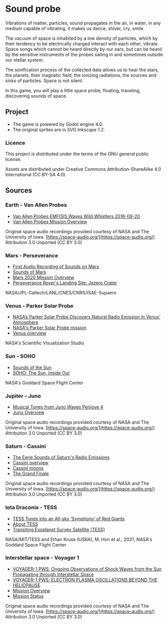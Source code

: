# Sound probe

Vibrations of matter, particles, sound propagates in the air, in water, in any medium capable of vibrating, it makes us dance, shiver, cry, smile.

The vacuum of space is inhabited by a low density of particles, which by their tendency to be electrically charged interact with each other, vibrate. Space songs which cannot be heard directly by our ears, but can be heard by the sensitive instruments of the probes sailing in and sometimes outside our stellar system.

The sonification process of the collected data allows us to hear the stars, the planets, their magnetic field, the ionizing radiations, the sources and sinks of particles. Space is not silent.

In this game, you will play a little space probe, floating, traveling, discovering sounds of space.

## Project

* The game is powered by Godot engine 4.0.
* The original sprites are in SVG Inkscape 1.2.

### Licence

This project is distributed under the terms of the GNU general public license.

Assets are distributed under Creative Commons Attribution-ShareAlike 4.0 International (CC BY-SA 4.0).

## Sources

### Earth - Van Allen Probes

* [Van Allen Probes EMFISIS Waves
Wild Whistlers 2016-09-20 ](https://space.physics.uiowa.edu/plasma-wave/rbsp/audio/201609/VanB-2016-09-20_2350.html)
* [Van Allen Probes Mission Overview](https://www.nasa.gov/mission_pages/rbsp/mission/index.html)

Original space audio recordings provided courtesy of NASA and The University of Iowa. [https://space-audio.org/](https://space-audio.org/) Attribution 3.0 Unported (CC BY 3.0)

### Mars - Perseverance

* [First Audio Recording of Sounds on Mars ](https://mars.nasa.gov/resources/25713/first-audio-recording-of-sounds-on-mars/)
* [Sounds of Mars](https://mars.nasa.gov/mars2020/participate/sounds/)
* [Mars 2020 Mission Overview](https://mars.nasa.gov/mars2020/mission/overview/)
* [Perseverance Rover's Landing Site: Jezero Crater](https://mars.nasa.gov/mars2020/mission/science/landing-site/)

NASA/JPL-Caltech/LANL/CNES/CNRS/ISAE-Supaero

### Venus - Parker Solar Probe

* [NASA’s Parker Solar Probe Discovers Natural Radio Emission in Venus’ Atmosphere](https://svs.gsfc.nasa.gov/13847)
* [NASA's Parker Solar Probe mission](http://parkersolarprobe.jhuapl.edu/The-Mission/index.php#introduction)
* [Venus overview](https://solarsystem.nasa.gov/planets/venus/overview/)

NASA's Scientific Visualization Studio

### Sun - SOHO

* [Sounds of the Sun](https://www.nasa.gov/feature/goddard/2018/sounds-of-the-sun)
* [SOHO: The Sun, Inside Out](https://www.nasa.gov/mission_pages/soho/overview/index.html)

NASA's Goddard Space Flight Center

### Jupiter - Juno

* [Musical Tones from Juno Waves Perijove 4](https://space.physics.uiowa.edu/plasma-wave/juno/audio/201702/jno-PJ4-nearEQ-plasmafreq-17-033-1246-1250-blk.html)
* [Juno Overview](https://www.nasa.gov/mission_pages/juno/overview/index.html)

Original space audio recordings provided courtesy of NASA and The University of Iowa. [https://space-audio.org/](https://space-audio.org/) Attribution 3.0 Unported (CC BY 3.0)

### Saturn - Cassini

* [ The Eerie Sounds of Saturn's Radio Emissions ](https://space-audio.org/cassini/SKR1/)
* [Cassini overview](https://solarsystem.nasa.gov/missions/cassini/overview/)
* [Cassini moons](https://solarsystem.nasa.gov/missions/cassini/science/moons/)
* [The Grand Finale](https://solarsystem.nasa.gov/missions/cassini/mission/grand-finale/overview/)

Original space audio recordings provided courtesy of NASA and The University of Iowa. [https://space-audio.org/](https://space-audio.org/) Attribution 3.0 Unported (CC BY 3.0)

### Iota Draconis - TESS

* [TESS Tunes into an All-sky ‘Symphony’ of Red Giants](https://svs.gsfc.nasa.gov/13897)
* [About TESS](https://www.nasa.gov/content/about-tess)
* [Transiting Exoplanet Survey Satellite (TESS)](https://exoplanets.nasa.gov/tess/)

NASA/MIT/TESS and Ethan Kruse (USRA), M. Hon et al., 2021, NASA's Goddard Space Flight Center

### Interstellar space - Voyager 1

* [VOYAGER-1 PWS: Ongoing Observations of Shock Waves from the Sun Propagating through Interstellar Space ](https://space.physics.uiowa.edu/plasma-wave/voyager/v1pws_interstellar_2014.html)
* [VOYAGER-1 PWS: ELECTRON PLASMA OSCILLATIONS BEYOND THE HELIOPAUSE ](https://space.physics.uiowa.edu/plasma-wave/voyager/v1pws_interstellar_epo.html)
* [Mission Overview](https://voyager.jpl.nasa.gov/mission/)
* [Mission Status](https://voyager.jpl.nasa.gov/mission/status/)

Original space audio recordings provided courtesy of NASA and The University of Iowa. [https://space-audio.org/](https://space-audio.org/) Attribution 3.0 Unported (CC BY 3.0)